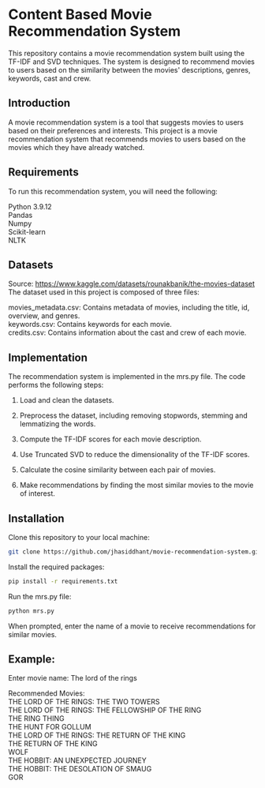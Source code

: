 # Content Based Movie Recommendation System

This repository contains a movie recommendation system built using the TF-IDF and SVD techniques. The system is designed to recommend movies to users based on the similarity between the movies' descriptions, genres, keywords, cast and crew.

## Introduction

A movie recommendation system is a tool that suggests movies to users based on their preferences and interests. This project is a movie recommendation system that recommends movies to users based on the movies which they have already watched.

## Requirements

To run this recommendation system, you will need the following:

Python 3.9.12
<br />
Pandas
<br />
Numpy
<br />
Scikit-learn
<br />
NLTK

## Datasets
Source: https://www.kaggle.com/datasets/rounakbanik/the-movies-dataset
<br />
The dataset used in this project is composed of three files:

movies_metadata.csv: Contains metadata of movies, including the title, id, overview, and genres.
<br />
keywords.csv: Contains keywords for each movie.
<br />
credits.csv: Contains information about the cast and crew of each movie.

## Implementation

The recommendation system is implemented in the mrs.py file. The code performs the following steps:

1. Load and clean the datasets.

2. Preprocess the dataset, including removing stopwords, stemming and lemmatizing the words.

3. Compute the TF-IDF scores for each movie description.

4. Use Truncated SVD to reduce the dimensionality of the TF-IDF scores.

5. Calculate the cosine similarity between each pair of movies.

6. Make recommendations by finding the most similar movies to the movie of interest.

## Installation

Clone this repository to your local machine:

```bash
git clone https://github.com/jhasiddhant/movie-recommendation-system.git
```
Install the required packages:
```bash
pip install -r requirements.txt
```
Run the mrs.py file:
```bash
python mrs.py
```
When prompted, enter the name of a movie to receive recommendations for similar movies.

## Example:
Enter movie name: The lord of the rings

Recommended Movies:
<br />
THE LORD OF THE RINGS: THE TWO TOWERS
<br />
THE LORD OF THE RINGS: THE FELLOWSHIP OF THE RING
<br />
THE RING THING
<br />
THE HUNT FOR GOLLUM
<br />
THE LORD OF THE RINGS: THE RETURN OF THE KING
<br />
THE RETURN OF THE KING
<br />
WOLF
<br />
THE HOBBIT: AN UNEXPECTED JOURNEY
<br />
THE HOBBIT: THE DESOLATION OF SMAUG
<br />
GOR
